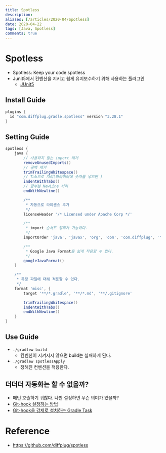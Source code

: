 ```yaml
---
title: Spotless
description: 
aliases: [/articles/2020-04/Spotless]
date: 2020-04-22
tags: [Java, Spotless]
comments: true
---
```

# Spotless
- Spotless: Keep your code spotless
- Junit5에서 컨벤션을 지키고 쉽게 유지보수하기 위해 사용하는 플러그인
  - [JUnit5](https://github.com/junit-team/junit5/blob/master/CONTRIBUTING.md#code)

## Install Guide
```gradle
plugins {
  id "com.diffplug.gradle.spotless" version "3.28.1"
}
```

## Setting Guide
```gradle
spotless {
    java {
        // 사용하지 않는 import 제거
        removeUnusedImports()
        // 공백 제거
        trimTrailingWhitespace()
        // Tab으로 처리(파라미터에 숫자를 넣으면 )
        indentWithTabs()
        // 끝부분 NewLine 처리
        endWithNewline()

        /**
         * 자동으로 라이센스 추가
         */
        licenseHeader '/* Licensed under Apache Corp */'

        /**
         * import 순서도 정의가 가능하다.
         */
        importOrder 'java', 'javax', 'org', 'com', 'com.diffplug', ''

        /**
         * Google Java Format을 쉽게 적용할 수 있다.
         */
        googleJavaFormat()
    }

    /**
     * 특정 파일에 대해 적용할 수 있다.
     */
    format 'misc', {
        target '**/*.gradle', '**/*.md', '**/.gitignore'

        trimTrailingWhitespace()
        indentWithTabs()
        endWithNewline()
    }
}
```

## Use Guide
- `./gradlew build`
    - 컨벤션이 지켜지지 않으면 build는 실패하게 된다.
- `./gradlew spotlessApply`
    - 정해진 컨벤션을 적용한다.

## 더더더 자동화는 할 수 없을까?
- 매번 호출하기 귀찮다. 나만 설정하면 무슨 의미가 있을까?
- [Git-hook 설정하는 방법](https://github.com/diffplug/spotless/issues/178)
- [Git-hook을 강제로 설치하는 Gradle Task](https://gist.github.com/KenVanHoeylandt/c7a928426bce83ffab400ab1fd99054a)

# Reference
- <https://github.com/diffplug/spotless>
